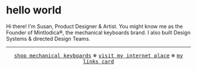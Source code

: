 # hello world

<p>
  Hi there! I'm Susan, Product Designer & Artist. You might know me as the Founder of Mintlodica®, the mechanical keyboards brand. I also built Design Systems & directed Design Teams.
</p>

<hr>

<p align="center">
  <a href="https://mintlodica.com"><kbd>shop mechanical keyboards</kbd></a> ✵ <a href="https://bysusanlin.com"><kbd>visit my internet place</kbd></a> ✵ <a href="https://susan.omg.lol"><kbd>my links card</kbd></a>

</p>
